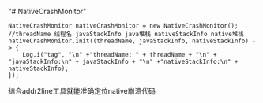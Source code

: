 "# NativeCrashMonitor" 
```
NativeCrashMonitor nativeCrashMonitor = new NativeCrashMonitor();
//threadName 线程名 javaStackInfo java堆栈 nativeStackInfo native堆栈
nativeCrashMonitor.init((threadName, javaStackInfo, nativeStackInfo) -> {
    Log.i("tag", "\n" +"threadName: " + threadName + "\n" + "javaStackInfo:\n" + javaStackInfo + "\n" +"nativeStackInfo:\n" + nativeStackInfo);
});
```
结合addr2line工具就能准确定位native崩溃代码
